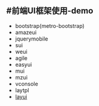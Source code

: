 #前端UI框架使用-demo
---
* bootstrap(metro-bootstrap)
* amazeui
* jquerymobile
* sui
* weui
* agile
* easyui
* mui
* mzui
* vconsole
* laytpl
* [layui](https://github.com/sentsin/layui/)
